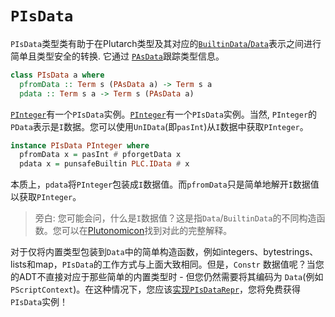 # `PIsData`

`PIsData`类型类有助于在Plutarch类型及其对应的[`BuiltinData`/`Data`](https://github.com/Plutonomicon/plutonomicon/blob/main/builtin-data.md)表示之间进行简单且类型安全的转换. 它通过 [`PAsData`](./../Types/PAsData.md)跟踪类型信息。


```hs
class PIsData a where
  pfromData :: Term s (PAsData a) -> Term s a
  pdata :: Term s a -> Term s (PAsData a)
```

[`PInteger`](./../Types/PInteger.md)有一个`PIsData`实例。[`PInteger`](./../Types/PInteger.md)有一个`PIsData`实例。当然, `PInteger`的`PData`表示是`I`数据。您可以使用`UnIData`(即`pasInt`)从`I`数据中获取`PInteger`。

```hs
instance PIsData PInteger where
  pfromData x = pasInt # pforgetData x
  pdata x = punsafeBuiltin PLC.IData # x
```

本质上，`pdata`将`PInteger`包装成`I`数据值。而`pfromData`只是简单地解开`I`数据值以获取`PInteger`。

> 旁白: 您可能会问，什么是`I`数据值？这是指`Data`/`BuiltinData`的不同构造函数。您可以在[Plutonomicon](https://github.com/Plutonomicon/plutonomicon/blob/main/builtin-data.md)找到对此的完整解释。

对于仅将内置类型包装到`Data`中的简单构造函数，例如integers、bytestrings、lists和map，`PIsData`的工作方式与上面大致相同。但是，`Constr` 数据值呢？当您的ADT不直接对应于那些简单的内置类型时 - 但您仍然需要将其编码为 `Data`(例如`PScriptContext`)。在这种情况下，您应该[实现`PIsDataRepr`](./PIsDataRepr%20and%20PDataFields.md#implementing-pisdatarepr-and-friends)，您将免费获得 `PIsData`实例！